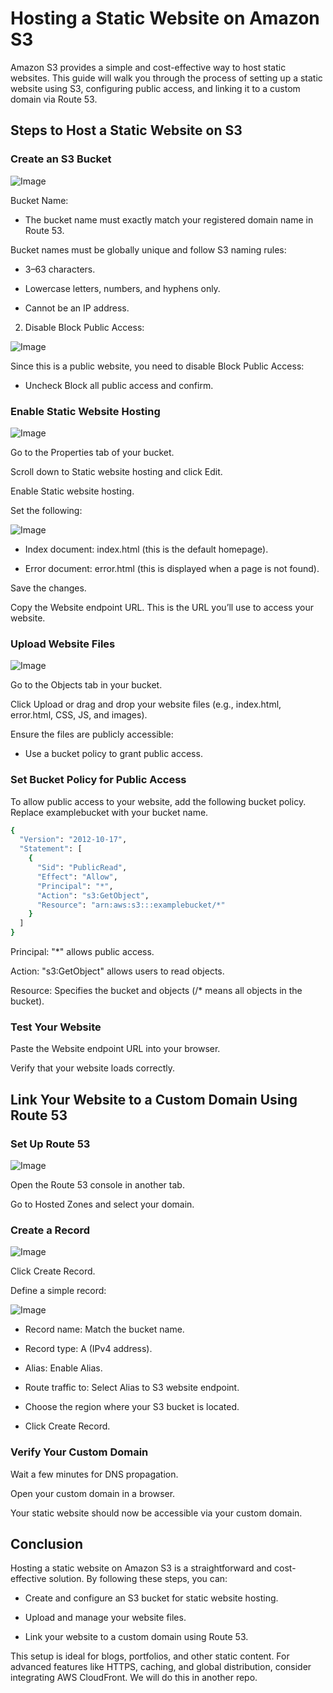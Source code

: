 # Hosting a Static Website on Amazon S3

Amazon S3 provides a simple and cost-effective way to host static websites. This guide will walk you through the process of setting up a static website using S3, configuring public access, and linking it to a custom domain via Route 53.

## Steps to Host a Static Website on S3

### Create an S3 Bucket

![Image](https://github.com/user-attachments/assets/519786eb-8149-4e3f-80e6-fb06478f582c)

Bucket Name:

- The bucket name must exactly match your registered domain name in Route 53.

Bucket names must be globally unique and follow S3 naming rules:

- 3–63 characters.

- Lowercase letters, numbers, and hyphens only.

- Cannot be an IP address.

2. Disable Block Public Access:

![Image](https://github.com/user-attachments/assets/0b7fbeea-85e8-4e77-9d76-376c82bddf24)

Since this is a public website, you need to disable Block Public Access:

- Uncheck Block all public access and confirm.


### Enable Static Website Hosting

![Image](https://github.com/user-attachments/assets/6c103c62-77dd-49c5-9943-20379b33db12)

Go to the Properties tab of your bucket.

Scroll down to Static website hosting and click Edit.

Enable Static website hosting.

Set the following:

![Image](https://github.com/user-attachments/assets/7498c36c-9f6f-4f64-bfbc-458f51e9486b)

- Index document: index.html (this is the default homepage).

- Error document: error.html (this is displayed when a page is not found).

Save the changes.

Copy the Website endpoint URL. This is the URL you’ll use to access your website.


### Upload Website Files

![Image](https://github.com/user-attachments/assets/14215513-d2b9-42ed-84cb-73f6fa5f25b5)

Go to the Objects tab in your bucket.

Click Upload or drag and drop your website files (e.g., index.html, error.html, CSS, JS, and images).

Ensure the files are publicly accessible:

- Use a bucket policy to grant public access.


### Set Bucket Policy for Public Access

To allow public access to your website, add the following bucket policy. Replace examplebucket with your bucket name.

```bash
{
  "Version": "2012-10-17",
  "Statement": [
    {
      "Sid": "PublicRead",
      "Effect": "Allow",
      "Principal": "*",
      "Action": "s3:GetObject",
      "Resource": "arn:aws:s3:::examplebucket/*"
    }
  ]
}
```

Principal: "*" allows public access.

Action: "s3:GetObject" allows users to read objects.

Resource: Specifies the bucket and objects (/* means all objects in the bucket).


### Test Your Website

Paste the Website endpoint URL into your browser.

Verify that your website loads correctly.




## Link Your Website to a Custom Domain Using Route 53

### Set Up Route 53

![Image](https://github.com/user-attachments/assets/150faa0a-3cf8-4c77-a523-65c3328a59ba)

Open the Route 53 console in another tab.

Go to Hosted Zones and select your domain.


### Create a Record

![Image](https://github.com/user-attachments/assets/13ae61f1-5a1e-4a92-813d-f9bf319a9fda)

Click Create Record.

Define a simple record:

![Image](https://github.com/user-attachments/assets/aa46c220-1a5f-4a3e-8955-bc2806d191f2)

- Record name: Match the bucket name.

- Record type: A (IPv4 address).

- Alias: Enable Alias.

- Route traffic to: Select Alias to S3 website endpoint.

- Choose the region where your S3 bucket is located.

- Click Create Record.


### Verify Your Custom Domain

Wait a few minutes for DNS propagation.

Open your custom domain in a browser.

Your static website should now be accessible via your custom domain.


## Conclusion

Hosting a static website on Amazon S3 is a straightforward and cost-effective solution. By following these steps, you can:

- Create and configure an S3 bucket for static website hosting.

- Upload and manage your website files.

- Link your website to a custom domain using Route 53.

This setup is ideal for blogs, portfolios, and other static content. For advanced features like HTTPS, caching, and global distribution, consider integrating AWS CloudFront. We will do this in another repo.



